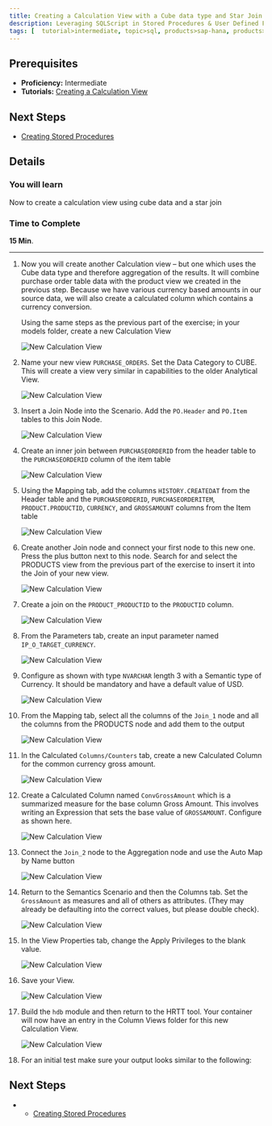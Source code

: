 ```yaml
---
title: Creating a Calculation View with a Cube data type and Star Join
description: Leveraging SQLScript in Stored Procedures & User Defined Functions
tags: [  tutorial>intermediate, topic>sql, products>sap-hana, products>sap-hana\,-express-edition ]
---
```

## Prerequisites  
 - **Proficiency:** Intermediate
 - **Tutorials:** [Creating a Calculation View](http://go.sap.com/developer/tutorials/xsa-sqlscript-cube.html)

## Next Steps
 - [Creating Stored Procedures](http://go.sap.com/developer/tutorials/xsa-sqlscript-stored-proc.html)

## Details
### You will learn  
Now to create a calculation view using cube data and a star join

### Time to Complete
**15 Min**.

---

1. Now you will create another Calculation view – but one which uses the Cube data type and therefore aggregation of the results. It will combine purchase order table data with the product view we created in the previous step.  Because we have various currency based amounts in our source data, we will also create a calculated column which contains a currency conversion.    Using the same steps as the previous part of the exercise; in your models folder, create a new Calculation View
    ![New Calculation View](1.png)
2. Name your new view `PURCHASE_ORDERS`. Set the Data Category to CUBE. This will create a view very similar in capabilities to the older Analytical View.

    ![New Calculation View](2.png)
    3. Insert a Join Node into the Scenario. Add the `PO.Header` and `PO.Item` tables to this Join Node.
    ![New Calculation View](3.png)
    
4. Create an inner join between `PURCHASEORDERID` from the header table to the `PURCHASEORDERID` column of the item table

    ![New Calculation View](4.png)
    
5. Using the Mapping tab, add the columns `HISTORY.CREATEDAT` from the Header table and the `PURCHASEORDERID`, `PURCHASEORDERITEM`, `PRODUCT.PRODUCTID`, `CURRENCY`, and `GROSSAMOUNT` columns from the Item table

    ![New Calculation View](5.png)
    
6. Create another Join node and connect your first node to this new one. Press the plus button next to this node. Search for and select the PRODUCTS view from the previous part of the exercise to insert it into the Join of your new view.  

    ![New Calculation View](6.png)
    
7. Create a join on the `PRODUCT_PRODUCTID` to the `PRODUCTID` column. 

    ![New Calculation View](7.png)
    
8. From the Parameters tab, create an input parameter named `IP_O_TARGET_CURRENCY`. 

    ![New Calculation View](8.png)
    
9. Configure as shown with type `NVARCHAR` length 3 with a Semantic type of Currency. It should be mandatory and have a default value of USD.

    ![New Calculation View](9.png)
    
10. From the Mapping tab, select all the columns of the `Join_1` node and all the columns from the PRODUCTS node and add them to the output

    ![New Calculation View](10.png)
    
11. In the Calculated `Columns/Counters` tab, create a new Calculated Column for the common currency gross amount. 

    ![New Calculation View](11.png)
    
12. Create a Calculated Column named `ConvGrossAmount` which is a summarized measure for the base column Gross Amount. This involves writing an Expression that sets the base value of `GROSSAMOUNT`. Configure as shown here.

    ![New Calculation View](12.png)
    
13. Connect the `Join_2` node to the Aggregation node and use the Auto Map by Name button

    ![New Calculation View](13.png)
    
14. Return to the Semantics Scenario and then the Columns tab. Set the `GrossAmount` as measures and all of others as attributes. (They may already be defaulting into the correct values, but please double check).

    ![New Calculation View](14.png)
    
15. In the View Properties tab, change the Apply Privileges to the blank value. 

    ![New Calculation View](15.png)
    
16. Save your View.

    ![New Calculation View](16.png)
    
17. Build the `hdb` module and then return to the HRTT tool. Your container will now have an entry in the Column Views folder for this new Calculation View. 

    ![New Calculation View](17.png)
    
18. For an initial test make sure your output looks similar to the following:


## Next Steps
 -  - [Creating Stored Procedures](http://go.sap.com/developer/tutorials/xsa-sqlscript-stored-proc.html)
